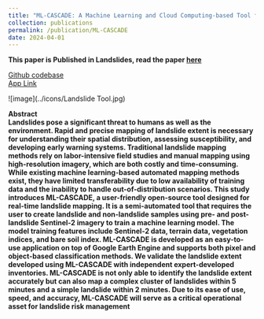 ```yaml
---
title: "ML-CASCADE: A Machine Learning and Cloud Computing-based Tool for Rapid and Automated Mapping of Landslides using Earth Observation Data"
collection: publications
permalink: /publication/ML-CASCADE
date: 2024-04-01
---
```


<b>This paper is Published in Landslides, read the paper [here](https://github.com/der-knight/ML-CASCADE) </b>  



[Github codebase](https://github.com/der-knight/ML-CASCADE)  
[App Link](https://hydrosense.users.earthengine.app/view/ml-cascade)    


![image](../icons/Landslide Tool.jpg)

<b>Abstract</b>  
<b>Landslides pose a significant threat to humans as well as the environment. Rapid and precise mapping of landslide extent is necessary for understanding their spatial distribution, assessing susceptibility, and developing early warning systems. Traditional landslide mapping methods rely on labor-intensive field studies and manual mapping using high-resolution imagery, which are both costly and time-consuming. While existing machine learning-based automated mapping methods exist, they have limited transferability due to low availability of training data and the inability to handle out-of-distribution scenarios. This study introduces ML-CASCADE, a user-friendly open-source tool designed for real-time landslide mapping. It is a semi-automated tool that requires the user to create landslide and non-landslide samples using pre- and post-landslide Sentinel-2 imagery to train a machine learning model. The model training features include Sentinel-2 data, terrain data, vegetation indices, and bare soil index. ML-CASCADE is developed as an easy-to-use application on top of Google Earth Engine and supports both pixel and object-based classification methods. We validate the landslide extent developed using ML-CASCADE with independent expert-developed inventories. ML-CASCADE is not only able to identify the landslide extent accurately but can also map a complex cluster of landslides within 5 minutes and a simple landslide within 2 minutes. Due to its ease of use, speed, and accuracy, ML-CASCADE will serve as a critical operational asset for landslide risk management</b>